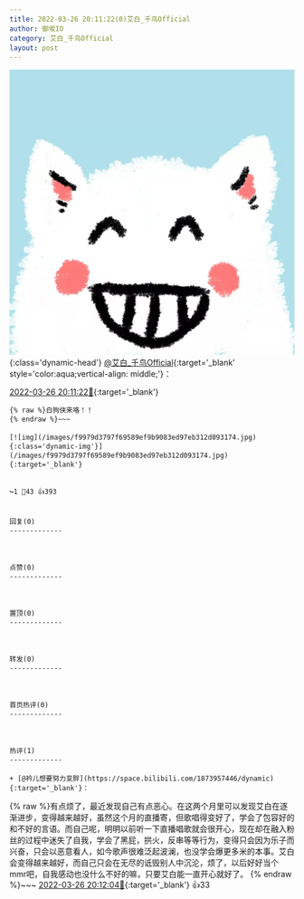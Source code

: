 ```yaml
---
title: 2022-03-26 20:11:22(0)艾白_千鸟Official
author: 御坂IO
category: 艾白_千鸟Official
layout: post
---
```


![img](/images/9ae8b9445fd0665cc014d9080156a45271be73c6.jpg){:class='dynamic-head'}
[@艾白_千鸟Official](https://space.bilibili.com/334537711/dynamic){:target='_blank' style='color:aqua;vertical-align: middle;'}：

[2022-03-26 20:11:22🔗](https://t.bilibili.com/641918433391280152){:target='_blank'}

~~~
{% raw %}白狗侠来咯！！
{% endraw %}~~~

[![img](/images/f9979d3797f69589ef9b9083ed97eb312d093174.jpg){:class='dynamic-img'}](/images/f9979d3797f69589ef9b9083ed97eb312d093174.jpg){:target='_blank'}


↪️1 💬43 👍393


回复(0)
-------------



点赞(0)
-------------



置顶(0)
-------------



转发(0)
-------------



首页热评(0)
-------------



热评(1)
-------------

+ [@衿儿想要努力变胖](https://space.bilibili.com/1873957446/dynamic){:target='_blank'}：
~~~
{% raw %}有点烦了，最近发现自己有点恶心。在这两个月里可以发现艾白在逐渐进步，变得越来越好，虽然这个月的直播寄，但歌唱得变好了，学会了包容好的和不好的言语。而自己呢，明明以前听一下直播唱歌就会很开心，现在却在融入粉丝的过程中迷失了自我，学会了黑屁，拱火，反串等等行为，变得只会因为乐子而兴奋，只会以恶意看人，如今歌声很难泛起波澜，也没学会爆更多米的本事。艾白会变得越来越好，而自己只会在无尽的诋毁别人中沉沦，烦了，以后好好当个mmr吧，自我感动也没什么不好的嘛，只要艾白能一直开心就好了。
{% endraw %}~~~
[2022-03-26 20:12:04🔗](https://t.bilibili.com/641918433391280152#reply106863462240){:target='_blank'} 👍33


